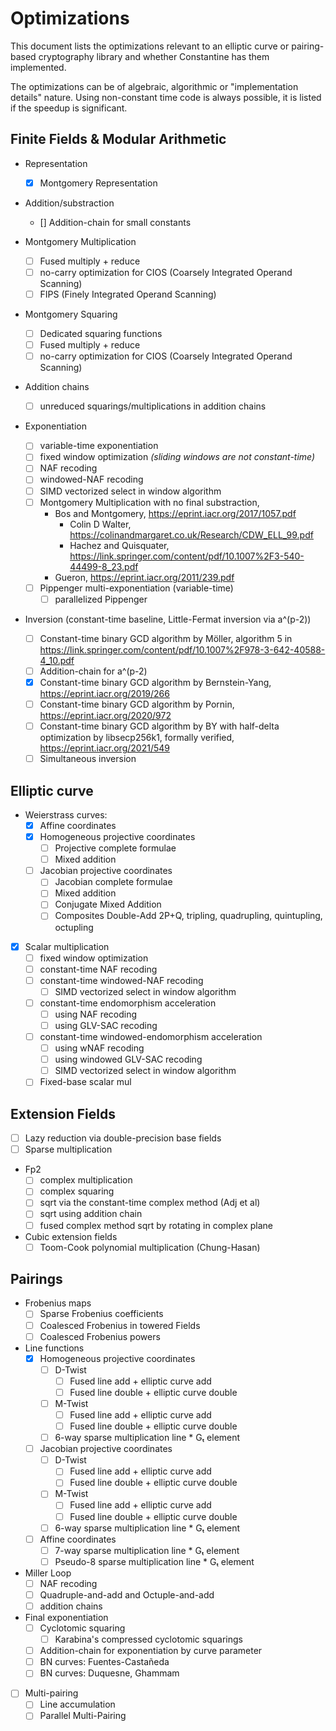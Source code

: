 # Optimizations

This document lists the optimizations relevant to an elliptic curve or pairing-based cryptography library and whether Constantine has them implemented.

The optimizations can be of algebraic, algorithmic or "implementation details" nature. Using non-constant time code is always possible, it is listed if the speedup is significant.

## Finite Fields & Modular Arithmetic

- Representation
  - [x] Montgomery Representation

- Addition/substraction
  - [] Addition-chain for small constants

- Montgomery Multiplication
  - [ ] Fused multiply + reduce
  - [ ] no-carry optimization for CIOS (Coarsely Integrated Operand Scanning)
  - [ ] FIPS (Finely Integrated Operand Scanning)

- Montgomery Squaring
  - [ ] Dedicated squaring functions
  - [ ] Fused multiply + reduce
  - [ ] no-carry optimization for CIOS (Coarsely Integrated Operand Scanning)

- Addition chains
  - [ ] unreduced squarings/multiplications in addition chains

- Exponentiation
  - [ ] variable-time exponentiation
  - [ ] fixed window optimization _(sliding windows are not constant-time)_
  - [ ] NAF recoding
  - [ ] windowed-NAF recoding
  - [ ] SIMD vectorized select in window algorithm
  - [ ] Montgomery Multiplication with no final substraction,
    - Bos and Montgomery, https://eprint.iacr.org/2017/1057.pdf
      - Colin D Walter, https://colinandmargaret.co.uk/Research/CDW_ELL_99.pdf
      - Hachez and Quisquater, https://link.springer.com/content/pdf/10.1007%2F3-540-44499-8_23.pdf
    - Gueron, https://eprint.iacr.org/2011/239.pdf
  - [ ] Pippenger multi-exponentiation (variable-time)
    - [ ] parallelized Pippenger

- Inversion (constant-time baseline, Little-Fermat inversion via a^(p-2))
  - [ ] Constant-time binary GCD algorithm by Möller, algorithm 5 in https://link.springer.com/content/pdf/10.1007%2F978-3-642-40588-4_10.pdf
  - [ ] Addition-chain for a^(p-2)
  - [x] Constant-time binary GCD algorithm by Bernstein-Yang, https://eprint.iacr.org/2019/266
  - [ ] Constant-time binary GCD algorithm by Pornin, https://eprint.iacr.org/2020/972
  - [ ] Constant-time binary GCD algorithm by BY with half-delta optimization by libsecp256k1, formally verified, https://eprint.iacr.org/2021/549
  - [ ] Simultaneous inversion

## Elliptic curve

- Weierstrass curves:
  - [x] Affine coordinates
  - [x] Homogeneous projective coordinates
    - [ ] Projective complete formulae
    - [ ] Mixed addition
  - [ ] Jacobian projective coordinates
    - [ ] Jacobian complete formulae
    - [ ] Mixed addition
    - [ ] Conjugate Mixed Addition
    - [ ] Composites Double-Add 2P+Q, tripling, quadrupling, quintupling, octupling

- [x] Scalar multiplication
  - [ ] fixed window optimization
  - [ ] constant-time NAF recoding
  - [ ] constant-time windowed-NAF recoding
    - [ ] SIMD vectorized select in window algorithm
  - [ ] constant-time endomorphism acceleration
    - [ ] using NAF recoding
    - [ ] using GLV-SAC recoding
  - [ ] constant-time windowed-endomorphism acceleration
    - [ ] using wNAF recoding
    - [ ] using windowed GLV-SAC recoding
    - [ ] SIMD vectorized select in window algorithm
  - [ ] Fixed-base scalar mul

## Extension Fields

- [ ] Lazy reduction via double-precision base fields
- [ ] Sparse multiplication
- Fp2
  - [ ] complex multiplication
  - [ ] complex squaring
  - [ ] sqrt via the constant-time complex method (Adj et al)
  - [ ] sqrt using addition chain
  - [ ] fused complex method sqrt by rotating in complex plane
- Cubic extension fields
  - [ ] Toom-Cook polynomial multiplication (Chung-Hasan)

## Pairings

- Frobenius maps
  - [ ] Sparse Frobenius coefficients
  - [ ] Coalesced Frobenius in towered Fields
  - [ ] Coalesced Frobenius powers

- Line functions
  - [x] Homogeneous projective coordinates
    - [ ] D-Twist
      - [ ] Fused line add + elliptic curve add
      - [ ] Fused line double + elliptic curve double
    - [ ] M-Twist
      - [ ] Fused line add + elliptic curve add
      - [ ] Fused line double + elliptic curve double
    - [ ] 6-way sparse multiplication line * Gₜ element
  - [ ] Jacobian projective coordinates
    - [ ] D-Twist
      - [ ] Fused line add + elliptic curve add
      - [ ] Fused line double + elliptic curve double
    - [ ] M-Twist
      - [ ] Fused line add + elliptic curve add
      - [ ] Fused line double + elliptic curve double
    - [ ] 6-way sparse multiplication line * Gₜ element
  - [ ] Affine coordinates
    - [ ] 7-way sparse multiplication line * Gₜ element
    - [ ] Pseudo-8 sparse multiplication line * Gₜ element

- Miller Loop
  - [ ] NAF recoding
  - [ ] Quadruple-and-add and Octuple-and-add
  - [ ] addition chains

- Final exponentiation
  - [ ] Cyclotomic squaring
    - [ ] Karabina's compressed cyclotomic squarings
  - [ ] Addition-chain for exponentiation by curve parameter
  - [ ] BN curves: Fuentes-Castañeda
  - [ ] BN curves: Duquesne, Ghammam

- [ ] Multi-pairing
  - [ ] Line accumulation
  - [ ] Parallel Multi-Pairing
